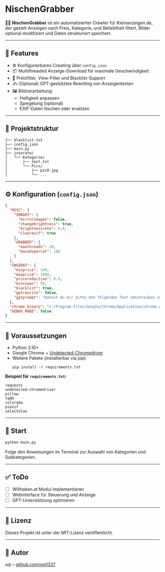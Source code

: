 
# NischenGrabber

🕵️‍♂️ **NischenGrabber** ist ein automatisierter Crawler für Kleinanzeigen.de, der gezielt Anzeigen nach Preis, Kategorie, und Beliebtheit filtert, Bilder optional modifiziert und Daten strukturiert speichert.

---

## 🔧 Features

- ⚙️ Konfigurierbares Crawling über `config.json`
- 📦 Multithreaded Anzeige-Download für maximale Geschwindigkeit
- 🔎 Preisfilter, View-Filter und Blacklist-Support
- ✍️ (Optional) GPT-gestütztes Rewriting von Anzeigentexten
- 🖼️ Bildverarbeitung:
  - Helligkeit anpassen
  - Spiegelung (optional)
  - EXIF-Daten löschen oder ersetzen

---

## 📂 Projektstruktur

```
├── blacklist.txt
├── config.json
├── main.py
├── inserate/
│   └── Kategorie/
│       ├── text.txt
│       └── Pics/
│           ├── pic0.jpg
│           └── ...
```

---

## ⚙️ Konfiguration (`config.json`)

```json
{
  "MISC": {
    "IMAGES": {
      "mirrorimages": false,
      "changebrightness": true,
      "brightnessrate": 0.9,
      "clearexif": true
    },
    "GRABBER": {
      "maxthreads": 20,
      "maxadspercat": 180
    }
  },
  "INSERAT": {
    "minprice": 100,
    "maxprice": 1000,
    "pricereduction": 0.9,
    "minviews": 50,
    "blacklist": true,
    "gptrewrite": false,
    "gptprompt": "Kannst du mir bitte den folgenden Text umschreiben in sachlichen Deutsch ..."
  },
  "chrome_binary": "C:/Program Files/Google/Chrome/Application/chrome.exe",
  "DEBUG_MODE": false
}
```

---

## 🧪 Voraussetzungen

- Python 3.10+
- Google Chrome + [Undetected-Chromedriver](https://pypi.org/project/undetected-chromedriver/)
- Weitere Pakete (installierbar via pip):
  ```
  pip install -r requirements.txt
  ```

**Beispiel für `requirements.txt`:**
```
requests
undetected-chromedriver
pillow
tqdm
colorama
piexif
selectolax
```

---

## 🚀 Start

```bash
python main.py
```

Folge den Anweisungen im Terminal zur Auswahl von Kategorien und Subkategorien.

---

## ✅ ToDo

- [ ] Willhaben.at Modul implementieren
- [ ] Webinterface für Steuerung und Anzeige
- [ ] GPT-Unterstützung optimieren

---

## 📄 Lizenz

Dieses Projekt ist unter der MIT-Lizenz veröffentlicht.

---

## 👤 Autor

xqi – [github.com/xqi1337](https://github.com/xqi1337)
